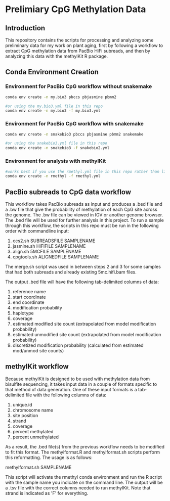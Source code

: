 # Prelimiary CpG Methylation Data

## Introduction

This repository contains the scripts for processing and analyzing some preliminary data for my work on plant aging, first by following a workflow to extract CpG methylation data from PacBio HiFi subreads, and then by analyzing this data with the methylKit R package.

## Conda Environment Creation

### Environment for PacBio CpG workflow without snakemake

```bash
conda env create -n my.bio3 pbccs pbjasmine pbmm2

#or using the my.bio3.yml file in this repo
conda env create -n my.bio3 -f my.bio3.yml
```

### Environment for PacBio CpG workflow with snakemake

```bash
conda env create -n snakebio3 pbccs pbjasmine pbmm2 snakemake

#or using the snakebio3.yml file in this repo
conda env create -n snakebio3 -f snakebio2.yml
```

### Environment for analysis with methylKit

```bash
#works best if you use the rmethyl.yml file in this repo rather than listing packages on command line
conda env create -n rmethyl -f rmethyl.yml
```

## PacBio subreads to CpG data workflow

This workflow takes PacBio subreads as input and produces a .bed file and a .bw file that give the probability of methylation of each CpG site across the genome. The .bw file can be viewed in IGV or another genome browser. The .bed file will be used for further analysis in this project.	
To run a sample through this workflow, the scripts in this repo must be run in the following order with commandline input:	 
1. ccs2.sh SUBREADSFILE SAMPLENAME 	
2. jasmine.sh HIFIFILE SAMPLENAME	
3. align.sh 5MCFILE SAMPLENAME	
4. cpgtools.sh ALIGNEDFILE SAMPLENAME	

The merge.sh script was used in between steps 2 and 3 for some samples that had both subreads and already existing 5mc.hifi.bam files.	

The output .bed file will have the following tab-delimited columns of data:	

1. reference name
2. start coordinate
3. end coordinate
4. modification probability
5. haplotype
6. coverage
7. estimated modified site count (extrapolated from model modification probability)
8. estimated unmodified site count (extrapolated from model modification probability)
9. discretized modification probability (calculated from estimated mod/unmod site counts)

## methylKit workflow

Because methylKit is designed to be used with methylation data from bisulfite sequencing, it takes input data in a couple of formats specific to that method of data generation. One of these input formats is a tab-delimited file with the following columns of data:	
1. unique.id	
2. chromosome name	
3. site position	
4. strand	
5. coverage	
6. percent methylated	
7. percent unmethylated	

As a result, the .bed file(s) from the previous workflow needs to be modified to fit this format. The methylformat.R and methylformat.sh scripts perform this reformatting. The usage is as follows:	

methylformat.sh SAMPLENAME	

This script will activate the rmethyl conda environment and run the R script with the sample name you indicate on the command line. The output will be a .tsv file with the correct columns needed to run methylKit. Note that strand is indicated as 'F' for everything. 
